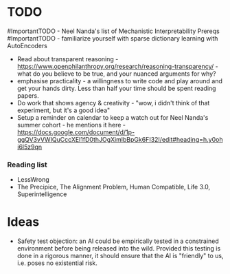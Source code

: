 
# TODO
#ImportantTODO - Neel Nanda's list of Mechanistic Interpretability Prereqs
#ImportantTODO - familiarize yourself with sparse dictionary learning with AutoEncoders

- Read about transparent reasoning - https://www.openphilanthropy.org/research/reasoning-transparency/ - what do you believe to be true, and your nuanced arguments for why?
- emphasise practicality - a willingness to write code and play around and get your hands dirty. Less than half your time should be spent reading papers.
- Do work that shows agency & creativity - "wow, i didn't think of that experiment, but it's a good idea"
- Setup a reminder on calendar to keep a watch out for Neel Nanda's summer cohort - he mentions it here - https://docs.google.com/document/d/1p-ggQV3vVWIQuCccXEl1fD0thJOgXimlbBpGk6FI32I/edit#heading=h.y0ohi6l5z9qn

### Reading list
- LessWrong
- The Precipice, The Alignment Problem, Human Compatible, Life 3.0, Superintelligence


# Ideas
- Safety test objection: an AI could be empirically tested in a constrained environment before being released into the wild. Provided this testing is done in a rigorous manner, it should ensure that the AI is "friendly" to us, i.e. poses no existential risk.